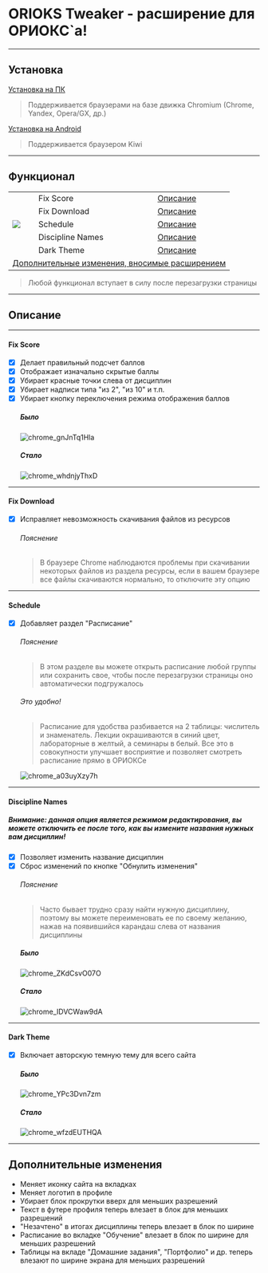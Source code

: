 # ORIOKS Tweaker - расширение для ОРИОКС`а!
***
## Установка
[Установка на ПК](README_PC.md)
> Поддерживается браузерами
> на базе движка Chromium
> (Chrome, Yandex, Opera/GX, др.)

[Установка на Android](README_MOBILE.md)
> Поддерживается браузером Kiwi

***
## Функционал
<table>
<tr>
 <td rowspan="5"><img src="https://user-images.githubusercontent.com/47709593/167301868-d801cc92-4b96-4d18-ad79-a9b90b1f7919.png"></td>
 <td>Fix Score</td>
 <td><a href="#fixscore">Описание</td>
</tr>
<tr>
 <td>Fix Download</td>
 <td><a href="#fixdownload">Описание</a></td>
</tr>
<tr> 
 <td>Schedule</td>
 <td><a href="#schedule">Описание</a></td>
</tr> 
<tr>
 <td>Discipline Names</td>
 <td><a href="#disciplinenames">Описание</a></td>
</tr>
<tr> 
 <td>Dark Theme</td>
 <td><a href="darktheme">Описание</td>
</tr>
<tr>
 <td style="text-align:center;" colspan="3"><a href="#more">Дополнительные изменения, вносимые расширением</a></td>
</tr>
</table>

 > Любой функционал вступает
 > в силу после перезагрузки страницы
***
## Описание
***
<a id="fixscore"></a>
#### Fix Score
- [x] Делает правильный подсчет баллов
- [x] Отображает изначально скрытые баллы
- [x] Убирает красные точки слева от дисциплин
- [x] Убирает надписи типа "из 2", "из 10" и т.п.
- [x] Убирает кнопку переключения режима отображения баллов
    ##### Было
    ![chrome_gnJnTq1Hla](https://user-images.githubusercontent.com/47709593/155848859-49e98582-2920-4e82-9de8-3b596f808c31.png)
    ##### Стало
    ![chrome_whdnjyThxD](https://user-images.githubusercontent.com/47709593/155848900-df2d7942-2b84-4012-963f-5e03f8609dca.png)
***
<a id="fixdownload"></a>
#### Fix Download
- [x] Исправляет невозможность скачивания файлов из ресурсов
    ###### Пояснение
    > В браузере Chrome наблюдаются проблемы при скачивании некоторых файлов из раздела ресурсы, если в вашем браузере все файлы скачиваются нормально, то отключите эту опцию
***
<a id="schedule"></a>
#### Schedule
- [x] Добавляет раздел "Расписание"
    ###### Пояснение
    > В этом разделе вы можете открыть расписание любой группы или сохранить свое, чтобы после перезагрузки страницы оно автоматически подгружалось
    ###### Это удобно!
    > Расписание для удобства разбивается на 2 таблицы: числитель и знаменатель. Лекции окрашиваются в синий цвет, лабораторные в желтый, а семинары в белый. Все это в совокупности улучшает восприятие и позволяет смотреть расписание прямо в ОРИОКСе

    ![chrome_a03uyXzy7h](https://user-images.githubusercontent.com/47709593/167303775-1e28f6ee-0d89-4f2b-bfa1-c88a29f98e43.png)
***
<a id="disciplinenames"></a>
#### Discipline Names
##### Внимание: данная опция является режимом редактирования, вы можете отключить ее после того, как вы измените названия нужных вам дисциплин!
- [x] Позволяет изменить название дисциплин
- [x] Сброс изменений по кнопке "Обнулить изменения"
    ###### Пояснение
    > Часто бывает трудно сразу найти нужную дисциплину, поэтому вы можете переименовать ее по своему желанию, нажав на появившийся карандаш слева от названия дисциплины
    ##### Было
    ![chrome_ZKdCsvO07O](https://user-images.githubusercontent.com/47709593/155850141-1d5fea68-9278-4b6e-8898-6bb37dd55f73.png)
    ##### Стало
    ![chrome_IDVCWaw9dA](https://user-images.githubusercontent.com/47709593/155850208-547689e6-8d29-4406-96fe-cea94cb0372e.png)
***
<a id="darktheme"></a>
#### Dark Theme
- [x] Включает авторскую темную тему для всего сайта
    ##### Было
    ![chrome_YPc3Dvn7zm](https://user-images.githubusercontent.com/47709593/166122621-e3e8981b-dbe2-4cfd-8c69-88e77dc36291.png)
    ##### Стало
    ![chrome_wfzdEUTHQA](https://user-images.githubusercontent.com/47709593/166122624-994c37c5-c766-4986-8579-3e3eed472ac8.png)
***
<a id="more"></a>
## Дополнительные изменения
- Меняет иконку сайта на вкладках
- Меняет логотип в профиле
- Убирает блок прокрутки вверх для меньших разрешений
- Текст в футере профиля теперь влезает в блок для меньших разрешений
- "Незачтено" в итогах дисциплины теперь влезает в блок по ширине
- Расписание во вкладке "Обучение" влезает в блок по ширине для меньших разрешений
- Таблицы на вкладе "Домашние задания", "Портфолио" и др. теперь влезают по ширине экрана для меньших разрешений